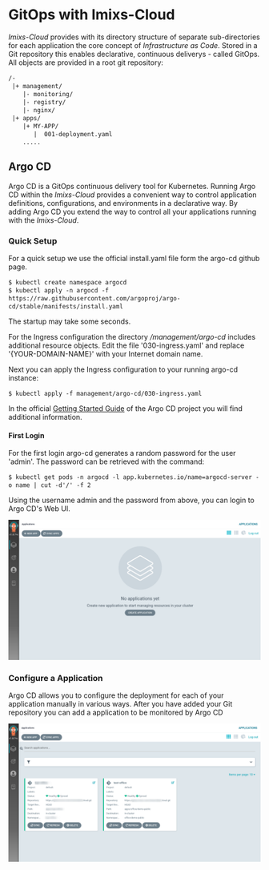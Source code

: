 # GitOps with Imixs-Cloud

*Imixs-Cloud* provides with its directory structure of separate sub-directories for each application the core concept of *Infrastructure as Code*. Stored in a Git repository this enables declarative, continuous deliverys - called GitOps. 
All objects are provided in a root git repository:

	/-
	 |+ management/
	    |- monitoring/
	    |- registry/
	    |- nginx/
	 |+ apps/
	    |+ MY-APP/
	       |  001-deployment.yaml
	    .....
	    
## Argo CD

Argo CD is a GitOps continuous delivery tool for Kubernetes. Running Argo CD within the *Imixs-Cloud* provides a convenient way to control application definitions, configurations, and environments in a declarative way. By adding Argo CD you extend the way to control all your applications running with the *Imixs-Cloud*.

### Quick Setup

For a quick setup we use the official install.yaml file form the argo-cd github page.

	$ kubectl create namespace argocd
	$ kubectl apply -n argocd -f https://raw.githubusercontent.com/argoproj/argo-cd/stable/manifests/install.yaml

The startup may take some seconds. 

For the Ingress configuration the directory */management/argo-cd* includes additional resource objects. Edit the file '030-ingress.yaml' and replace '{YOUR-DOMAIN-NAME}' with your Internet domain name.

Next you can apply the Ingress configuration to your running argo-cd instance:

	$ kubectl apply -f management/argo-cd/030-ingress.yaml

In the official [Getting Started Guide](https://argo-cd.readthedocs.io/en/stable/getting_started/) of the Argo CD project you will find additional information.

#### First Login

For the first login argo-cd generates a random password for the user 'admin'. The password can be retrieved with the command:

	$ kubectl get pods -n argocd -l app.kubernetes.io/name=argocd-server -o name | cut -d'/' -f 2

Using the username admin and the password from above, you can login to Argo CD's Web UI.

<img src="images/argocd-001.png" />


### Configure a Application

Argo CD allows you to configure the deployment for each of your application manually in various ways. After you have added your Git repository you can add a application to be monitored by Argo CD


<img src="images/argocd-002.png" />





